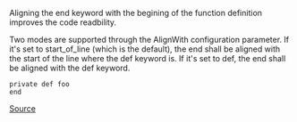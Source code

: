 Aligning the end keyword with the begining of the function definition improves the code readbility.

Two modes are supported through the AlignWith configuration parameter. If it's set to start_of_line (which is the default), the end shall be aligned with the start of the line where the def keyword is. If it's set to def, the end shall be aligned with the def keyword.


    private def foo
    end

[Source](http://www.rubydoc.info/gems/rubocop/RuboCop/Cop/Lint/DefEndAlignment)